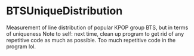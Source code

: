 # BTSUniqueDistribution
Measurement of line distribution of popular KPOP group BTS, but in terms of uniqueness
Note to self: next time, clean up program to get rid of any repetitive code as much as possible. Too much repetitive code in the program lol. 
